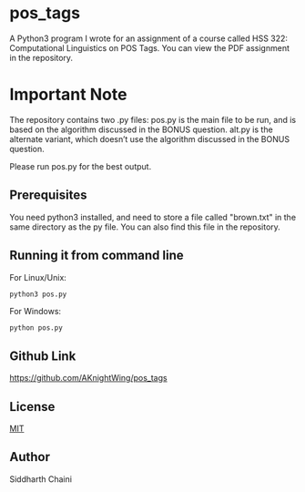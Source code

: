 # pos_tags
A Python3 program I wrote for an assignment of a course called HSS 322: Computational Linguistics on POS Tags.
You can view the PDF assignment in the repository.

# Important Note
The repository contains two .py files:
    pos.py is the main file to be run, and is based on the algorithm discussed in the BONUS question.
    alt.py is the alternate variant, which doesn’t use the algorithm discussed in the BONUS question.

Please run pos.py for the best output.

## Prerequisites

You need python3 installed, and need to store a file called "brown.txt" in the same directory as the py file. You can also find this file in the repository.

## Running it from command line
For Linux/Unix:
```python
python3 pos.py
```
For Windows:
```
python pos.py
```

## Github Link
https://github.com/AKnightWing/pos_tags

## License
[MIT](https://choosealicense.com/licenses/mit/)

## Author
Siddharth Chaini
